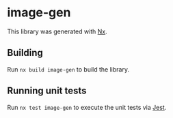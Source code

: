 # image-gen

This library was generated with [Nx](https://nx.dev).

## Building

Run `nx build image-gen` to build the library.

## Running unit tests

Run `nx test image-gen` to execute the unit tests via [Jest](https://jestjs.io).
